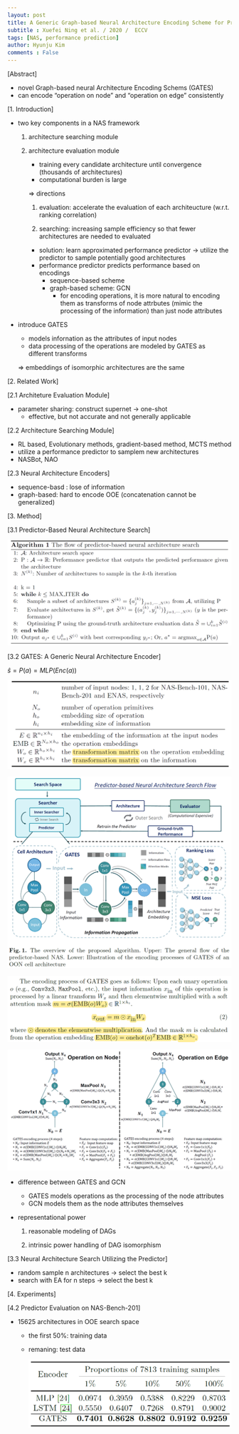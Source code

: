 ```yaml
---
layout: post
title: A Generic Graph-based Neural Architecture Encoding Scheme for Predictor-based NAS
subtitle : Xuefei Ning et al. / 2020 /  ECCV
tags: [NAS, performance prediction]
author: Hyunju Kim
comments : False
---
```


[Abstract]

- novel Graph-based neural Architecture Encoding Schems (GATES)
- can encode “operation on node” and “operation on edge” consistently

[1. Introduction]

- two key components in a NAS framework
    1. architecture searching module
    2. architecture evaluation module
        - training every candidate architecture until convergence (thousands of architectures)
        - computational burden is large
        
        ⇒ directions
        
        1) evaluation: accelerate the evaluation of each architeucture (w.r.t. ranking correlation)
        
        2) searching: increasing sample efficiency so that fewer architectures are needed to evaluated
        
        - solution: learn approximated performance predictor → utilize the predictor to sample potentially good architectures
        - performance predictor predicts performance based on encodings
            - sequence-based scheme
            - graph-based scheme: GCN
                - for encoding operations, it is more natural to encoding them as transforms of node attrbutes (mimic the processing of the information) than just node attributes
- introduce GATES
    - models infornation as the attributes of input nodes
    - data processing of the operations are modeled by GATES as different transforms
    
    ⇒ embeddings of isomorphic architectures are the same
    

[2. Related Work]

[2.1 Architeture Evaluation Module]

- parameter sharing: construct supernet → one-shot
    - effective, but not accurate and not generally applicable

[2.2 Architecture Searching Module]

- RL based, Evolutionary methods, gradient-based method, MCTS method
- utilize a performance predictor to samplem new architectures
- NASBot, NAO

[2.3 Neural Architecture Encoders]

- sequence-basd : lose of information
- graph-based: hard to encode OOE (concatenation cannot be generalized)

[3. Method]

[3.1 Predictor-Based Neural Architecture Search]

![Untitled](/assets/img/gates/Untitled.png)

[3.2 GATES: A Generic Neural Architecture Encoder]

$\hat{s} = P(a)=MLP(Enc(a))$ 

![Untitled](/assets/img/gates/Untitled%201.png)

![Untitled](/assets/img/gates/Untitled%202.png)

![Untitled](/assets/img/gates/Untitled%203.png)

![Untitled](/assets/img/gates/Untitled%204.png)

- difference between GATES and GCN
    - GATES models operations as the processing of the node attributes
    - GCN models them as the node attributes themselves
- representational power
    
    1) reasonable modeling of DAGs
    
    2) intrinsic power handling of DAG isomorphism
    

[3.3 Neural Architecture Search Utilizing the Predictor]

- random sample n architectures → select the best k
- search with EA for n steps → select the best k

[4. Experiments]

[4.2 Predictor Evaluation on NAS-Bench-201]

- 15625 architectures in OOE search space
    - the first 50%: training data
    - remaning: test data
        
        ![Untitled](/assets/img/gates/Untitled%205.png)